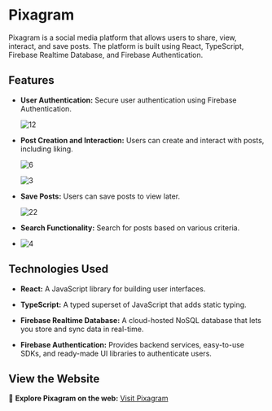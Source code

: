 # Pixagram

Pixagram is a social media platform that allows users to share, view, interact, and save posts. The platform is built using React, TypeScript, Firebase Realtime Database, and Firebase Authentication.

## Features

- **User Authentication:** Secure user authentication using Firebase Authentication.

  ![12](https://github.com/SenanQ94/Pixagram/assets/115164036/f3488af6-c6bf-45f2-92b6-2a0ffc48b70e)
  

- **Post Creation and Interaction:** Users can create and interact with posts, including liking.

  ![6](https://github.com/SenanQ94/Pixagram/assets/115164036/206c453e-7916-4ef5-98b0-f286f52155e1)

  ![3](https://github.com/SenanQ94/Pixagram/assets/115164036/d187b45b-176e-4d6a-9763-ed287d5e66d4)
  

- **Save Posts:** Users can save posts to view later.

  ![22](https://github.com/SenanQ94/Pixagram/assets/115164036/0b585d9c-026f-4ac1-a1fc-17241ce105fb)
  

- **Search Functionality:** Search for posts based on various criteria.
- 
  ![4](https://github.com/SenanQ94/Pixagram/assets/115164036/6e99b34a-49c8-492c-a921-6581e4c7e70a)

## Technologies Used

- **React:** A JavaScript library for building user interfaces.

- **TypeScript:** A typed superset of JavaScript that adds static typing.

- **Firebase Realtime Database:** A cloud-hosted NoSQL database that lets you store and sync data in real-time.

- **Firebase Authentication:** Provides backend services, easy-to-use SDKs, and ready-made UI libraries to authenticate users.

## View the Website

🚀 **Explore Pixagram on the web:** [Visit Pixagram](https://pixagram-a0161.firebaseapp.com/)
